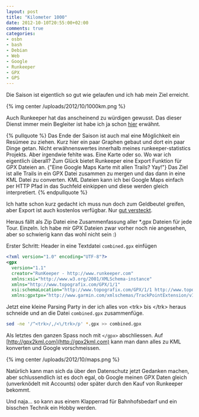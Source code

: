```yaml
---
layout: post
title: "Kilometer 1000"
date: 2012-10-10T20:55:00+02:00
comments: true
categories:
- osbn
- bash
- Debian
- Web
- Google
- Runkeeper
- GPX
- GPS
---
```


Die Saison ist eigentlich so gut wie gelaufen und ich hab mein Ziel erreicht.

{% img center /uploads/2012/10/1000km.png %}

Auch Runkeeper hat das anscheinend zu würdigen gewusst. Das dieser Dienst immer
mein Begleiter ist habe ich ja schon [hier](/blog/2012/07/02/paying-5-bucks-a-month-for-stupid-statistics/)
erwähnt.


{% pullquote %}
Das Ende der Saison ist auch mal eine Möglichkeit ein Resümee zu ziehen. Kurz
hier ein paar Graphen gebaut und dort ein paar Dinge getan. Nicht
erwähnenswertes innerhalb meines runkeeper-statistics Projekts. Aber irgendwie fehlte was.
Eine Karte oder so. Wo war ich eigentlich überall?
Zum Glück bietet Runkeeper eine Export Funktion für GPX Dateien an.
{"Eine Google Maps Karte mit allen Trails? Yay!"}
Das Ziel ist alle Trails in ein GPX Datei zusammen zu
mergen und das dann in eine KML Datei zu converten. KML Dateien kann ich bei
Google Maps einfach per HTTP Pfad in das Suchfeld einkippen und diese werden
gleich interpretiert.
{% endpullquote %}

Ich hatte schon kurz gedacht
ich muss nun doch zum Geldbeutel greifen, aber Export ist auch kostenlos verfügbar.
Nur [gut versteckt](http://runkeeper.com/exportDataForm).

Heraus fällt als Zip Datei eine Zusammenfassung aller *.gpx Dateien für jede Tour. Einzeln.
Ich habe mir GPX Dateien zwar vorher noch nie angesehen, aber so schwierig kann
das wohl nicht sein :)

Erster Schritt: Header in eine Textdatei `combined.gpx` einfügen

``` xml 
<?xml version="1.0" encoding="UTF-8"?>
<gpx
  version="1.1"
  creator="RunKeeper - http://www.runkeeper.com"
  xmlns:xsi="http://www.w3.org/2001/XMLSchema-instance"
  xmlns="http://www.topografix.com/GPX/1/1"
  xsi:schemaLocation="http://www.topografix.com/GPX/1/1 http://www.topografix.com/GPX/1/1/gpx.xsd"
  xmlns:gpxtpx="http://www.garmin.com/xmlschemas/TrackPointExtension/v1">
```

Jetzt eine kleine Parsing Party in der ich alles von &lt;trk&gt; bis &lt;/trk&gt; heraus schneide und an die Datei
`combined.gpx` zusammenfüge.

``` bash 
sed -ne '/^<trk>/,/<\/trk>/p' *.gpx >> combined.gpx
```

Als letztes den ganzen Spass noch mit `</gpx>` abschliessen. Auf
[http://gpx2kml.com](http://gpx2kml.com) kann man dann alles zu KML konverten
und Google vorschmeissen.

{% img center /uploads/2012/10/maps.png %}

Natürlich kann man sich da über den Datenschutz jetzt Gedanken machen, aber
schlussendlich ist es doch egal, ob Google meinen GPX Daten gleich (unverknödelt mit
Accounts) oder später durch den Kauf von Runkeeper bekommt.

Und naja... so kann aus einem Klapperrad für Bahnhofsbedarf und ein bisschen Technik ein Hobby
werden.
